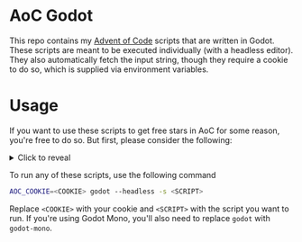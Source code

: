 # AoC Godot

This repo contains my [Advent of Code](https://adventofcode.com/) scripts that are written in Godot. These scripts are meant to be executed individually (with a headless editor). They also automatically fetch the input string, though they require a cookie to do so, which is supplied via environment variables.

# Usage
If you want to use these scripts to get free stars in AoC for some reason, you're free to do so. But first, please consider the following:
<details>
  <summary>Click to reveal</summary>
  
  You cheated not only the game, but yourself. You didn't grow. You didn't improve. You took a shortcut and gained nothing. You experienced a hollow victory. Nothing was risked and nothing was gained. It's sad that you don't know the difference.
  
</details>

To run any of these scripts, use the following command
```bash
AOC_COOKIE=<COOKIE> godot --headless -s <SCRIPT>
```
Replace `<COOKIE>` with your cookie and `<SCRIPT>` with the script you want to run. If you're using Godot Mono, you'll also need to replace `godot` with `godot-mono`.
